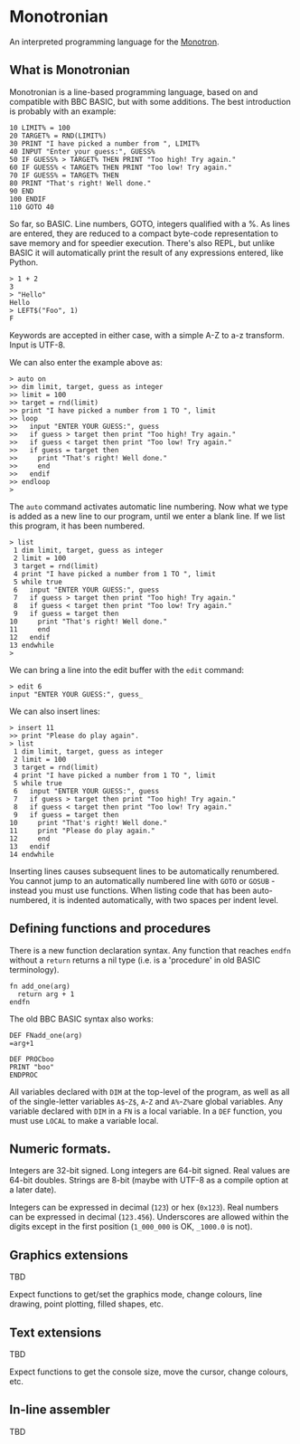 # Monotronian

An interpreted programming language for the [Monotron](https://github.com/thejpster/monotron).

## What is Monotronian

Monotronian is a line-based programming language, based on and compatible with BBC BASIC, but with some additions. The best introduction is probably with an example:

```
10 LIMIT% = 100
20 TARGET% = RND(LIMIT%)
30 PRINT "I have picked a number from ", LIMIT%
40 INPUT "Enter your guess:", GUESS%
50 IF GUESS% > TARGET% THEN PRINT "Too high! Try again."
60 IF GUESS% < TARGET% THEN PRINT "Too low! Try again."
70 IF GUESS% = TARGET% THEN
80 PRINT "That's right! Well done."
90 END
100 ENDIF
110 GOTO 40
```

So far, so BASIC. Line numbers, GOTO, integers qualified with a %. As lines are entered, they are reduced to a compact byte-code representation to save memory and for speedier execution. There's also REPL, but unlike BASIC it will automatically print the result of any expressions entered, like Python.

```
> 1 + 2
3
> "Hello"
Hello
> LEFT$("Foo", 1)
F
```

Keywords are accepted in either case, with a simple A-Z to a-z transform. Input is UTF-8.

We can also enter the example above as:

```
> auto on
>> dim limit, target, guess as integer
>> limit = 100
>> target = rnd(limit)
>> print "I have picked a number from 1 TO ", limit
>> loop
>>   input "ENTER YOUR GUESS:", guess
>>   if guess > target then print "Too high! Try again."
>>   if guess < target then print "Too low! Try again."
>>   if guess = target then
>>     print "That's right! Well done."
>>     end
>>   endif
>> endloop
>
```
The `auto` command activates automatic line numbering. Now what we type is added as a new line to our program, until we enter a blank line. If we list this program, it has been numbered.

```
> list
 1 dim limit, target, guess as integer
 2 limit = 100
 3 target = rnd(limit)
 4 print "I have picked a number from 1 TO ", limit
 5 while true
 6   input "ENTER YOUR GUESS:", guess
 7   if guess > target then print "Too high! Try again."
 8   if guess < target then print "Too low! Try again."
 9   if guess = target then
10     print "That's right! Well done."
11     end
12   endif
13 endwhile
>
```

We can bring a line into the edit buffer with the `edit` command:

```
> edit 6
input "ENTER YOUR GUESS:", guess_
```

We can also insert lines:

```
> insert 11
>> print "Please do play again".
> list
 1 dim limit, target, guess as integer
 2 limit = 100
 3 target = rnd(limit)
 4 print "I have picked a number from 1 TO ", limit
 5 while true
 6   input "ENTER YOUR GUESS:", guess
 7   if guess > target then print "Too high! Try again."
 8   if guess < target then print "Too low! Try again."
 9   if guess = target then
10     print "That's right! Well done."
11     print "Please do play again."
12     end
13   endif
14 endwhile
```

Inserting lines causes subsequent lines to be automatically renumbered. You cannot jump to an automatically numbered line with `GOTO` or `GOSUB` - instead you must use functions. When listing code that has been auto-numbered, it is indented automatically, with two spaces per indent level.

## Defining functions and procedures

There is a new function declaration syntax. Any function that reaches `endfn` without a `return` returns a nil type (i.e. is a 'procedure' in old BASIC terminology).

```
fn add_one(arg)
  return arg + 1
endfn
```

The old BBC BASIC syntax also works:

```
DEF FNadd_one(arg)
=arg+1

DEF PROCboo
PRINT "boo"
ENDPROC
```

All variables declared with `DIM` at the top-level of the program, as well as all of the single-letter variables `A$`-`Z$`, `A`-`Z` and `A%`-`Z%`are global variables. Any variable declared with `DIM` in a `FN` is a local variable. In a `DEF` function, you must use `LOCAL` to make a variable local.

## Numeric formats.

Integers are 32-bit signed. Long integers are 64-bit signed. Real values are 64-bit doubles. Strings are 8-bit (maybe with UTF-8 as a compile option at a later date).

Integers can be expressed in decimal (`123`) or hex (`0x123`). Real numbers can be expressed in decimal (`123.456`). Underscores are allowed within the digits except in the first position (`1_000_000` is OK, `_1000.0` is not).

## Graphics extensions

TBD

Expect functions to get/set the graphics mode, change colours, line drawing, point plotting, filled shapes, etc.

## Text extensions

TBD

Expect functions to get the console size, move the cursor, change colours, etc.

## In-line assembler

TBD


